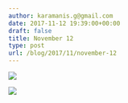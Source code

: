 ```yaml
---
author: karamanis.g@gmail.com
date: 2017-11-12 19:39:00+00:00
draft: false
title: November 12
type: post
url: /blog/2017/11/november-12
---
```




  
   ![](/images/2017-11-12-201711november-12/IMG_2740.jpg)

  

  
   ![](/images/2017-11-12-201711november-12/IMG_2741.jpg)

  


